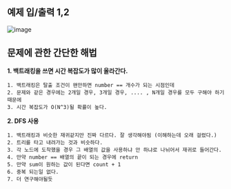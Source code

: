 예제 입/출력 1,2
---------------
![image](https://user-images.githubusercontent.com/64742982/161935138-6605da5e-84df-4c84-88ad-ce5edfd8edd3.png)

문제에 관한 간단한 해법
-------------------

**1. 백트래킹을 쓰면 시간 복잡도가 많이 올라간다.**

    1. 백트래킹은 탈출 조건이 왠만하면 number == 개수가 되는 시점인데
    2. 문제와 같은 경우에는 2개일 경우, 3개일 경우, .... , N개일 경우를 모두 구해야 하기 때문에 
    3. 시간 복잡도가 O(N^3)될 확률이 높다.

**2. DFS 사용**

    1. 백트래킹과 비슷한 재귀같지만 진짜 다르다. 잘 생각해야됨 (이해하는데 오래 걸렸다.)
    2. 트리를 타고 내려가는 것과 비슷하다. 
    3. 각 노드에 도착했을 경우 그 배열의 값을 사용하냐 안 하냐로 나뉘어서 재귀로 들어간다. 
    4. 만약 number == 배열의 끝이 되는 경우에 return 
    5. 만약 sum이 원하는 값이 된다면 count + 1
    6. 중복 되는일 없다. 
    7. 더 연구해야될듯
